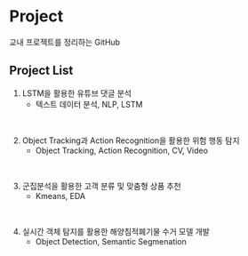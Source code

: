 # Project
교내 프로젝트를 정리하는 GitHub

## Project List
1. LSTM을 활용한 유튜브 댓글 분석
   - 텍스트 데이터 분석, NLP, LSTM

<br/>

2. Object Tracking과 Action Recognition을 활용한 위험 행동 탐지
   - Object Tracking, Action Recognition, CV, Video

<br/>

3. 군집분석을 활용한 고객 분류 및 맞춤형 상품 추천
   - Kmeans, EDA

<br/>

4. 실시간 객체 탐지를 활용한 해양침적폐기물 수거 모델 개발
   - Object Detection, Semantic Segmenation

<br/>
